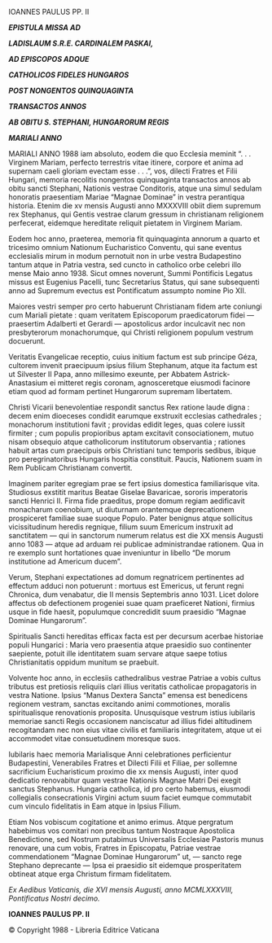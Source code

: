 IOANNES PAULUS PP. II

***EPISTULA MISSA AD***

***LADISLAUM S.R.E. CARDINALEM PASKAI,***

***AD EPISCOPOS ADQUE***

***CATHOLICOS FIDELES HUNGAROS***

***POST NONGENTOS QUINQUAGINTA***

***TRANSACTOS ANNOS***

***AB OBITU S. STEPHANI, HUNGARORUM REGIS***

***MARIALI ANNO***

MARIALI ANNO 1988 iam absoluto, eodem die quo Ecclesia meminit “. . . Virginem Mariam, perfecto terrestris vitae itinere, corpore et anima ad supernam caeli gloriam evectam esse . . .”, vos, dilecti Fratres et Filii Hungari, memoria recolitis nongentos quinquaginta transactos annos ab obitu sancti Stephani, Nationis vestrae Conditoris, atque una simul sedulam honoratis praesentiam Mariae “Magnae Dominae” in vestra perantiqua historia. Etenim die xv mensis Augusti anno MXXXVIII obiit diem supremum rex Stephanus, qui Gentis vestrae clarum gressum in christianam religionem perfecerat, eidemque hereditate reliquit pietatem in Virginem Mariam.

Eodem hoc anno, praeterea, memoria fit quinquaginta annorum a quarto et tricesimo omnium Nationum Eucharistico Conventu, qui sane eventus ecclesialis mirum in modum pernotuit non in urbe vestra Budapestino tantum atque in Patria vestra, sed cuncto in catholico orbe celebri illo mense Maio anno 1938. Sicut omnes noverunt, Summi Pontificis Legatus missus est Eugenius Pacelli, tunc Secretarius Status, qui sane subsequenti anno ad Supremum evectus est Pontificatum assumpto nomine Pio XII.

Maiores vestri semper pro certo habuerunt Christianam fidem arte coniungi cum Mariali pietate : quam veritatem Episcoporum praedicatorum fidei — praesertim Adalberti et Gerardi — apostolicus ardor inculcavit nec non presbyterorum monachorumque, qui Christi religionem populum vestrum docuerunt.

Veritatis Evangelicae receptio, cuius initium factum est sub principe Géza, cultorem invenit praecipuum ipsius filium Stephanum, atque ita factum est ut Silvester II Papa, anno millesimo exeunte, per Abbatem Astrick-Anastasium ei mitteret regis coronam, agnosceretque eiusmodi facinore etiam quod ad formam pertinet Hungarorum supremam libertatem.

Christi Vicarii benevolentiae respondit sanctus Rex ratione laude digna : decem enim dioeceses condidit earumque exstruxit ecclesias cathedrales ; monachorum institutioni favit ; providas edidit leges, quas colere iussit firmiter ; cum populis propioribus aptam excitavit consociationem, mutuo nisam obsequio atque catholicorum institutorum observantia ; rationes habuit artas cum praecipuis orbis Christiani tunc temporis sedibus, ibique pro peregrinatoribus Hungaris hospitia constituit. Paucis, Nationem suam in Rem Publicam Christianam convertit.

Imaginem pariter egregiam prae se fert ipsius domestica familiarisque vita. Studiosus exstitit maritus Beatae Giselae Bavaricae, sororis imperatoris sancti Henrici II. Firma fide praeditus, prope domum regiam aedificavit monacharum coenobium, ut diuturnam orantemque deprecationem prospiceret familiae suae suoque Populo. Pater benignus atque sollicitus vicissitudinum heredis regnique, filium suum Emericum instruxit ad sanctitatem — qui in sanctorum numerum relatus est die XX mensis Augusti anno 1083 — atque ad arduam rei publicae administrandae rationem. Qua in re exemplo sunt hortationes quae inveniuntur in libello “De morum institutione ad Americum ducem”.

Verum, Stephani expectationes ad domum regnatricem pertinentes ad effectum adduci non potuerunt : mortuus est Emericus, ut ferunt regni Chronica, dum venabatur, die II mensis Septembris anno 1031. Licet dolore affectus ob defectionem progeniei suae quam praeficeret Nationi, firmius usque in fide haesit, populumque concredidit suum praesidio “Magnae Dominae Hungarorum”.

Spiritualis Sancti hereditas efficax facta est per decursum acerbae historiae populi Hungarici : Maria vero praesentia atque praesidio suo continenter saepiente, potuit ille identitatem suam servare atque saepe totius Christianitatis oppidum munitum se praebuit.

Volvente hoc anno, in ecclesiis cathedralibus vestrae Patriae a vobis cultus tributus est pretiosis reliquiis clari illius veritatis catholicae propagatoris in vestra Natione. Ipsius “Manus Dextera Sancta” emensa est benedicens regionem vestram, sanctas excitando animi commotiones, moralis spiritualisque renovationis proposita. Unusquisque vestrum istius iubilaris memoriae sancti Regis occasionem nanciscatur ad illius fidei altitudinem recogitandam nec non eius vitae civilis et familiaris integritatem, atque ut ei accommodet vitae consuetudinem moresque suos.

Iubilaris haec memoria Marialisque Anni celebrationes perficientur Budapestini, Venerabiles Fratres et Dilecti Filii et Filiae, per sollemne sacrificium Eucharisticum proximo die xx mensis Augusti, inter quod dedicatio renovabitur quam vestrae Nationis Magnae Matri Dei exegit sanctus Stephanus. Hungaria catholica, id pro certo habemus, eiusmodi collegialis consecrationis Virgini actum suum faciet eumque commutabit cum vinculo fidelitatis in Eam atque in Ipsius Filium.

Etiam Nos vobiscum cogitatione et animo erimus. Atque pergratum habebimus vos comitari non precibus tantum Nostraque Apostolica Benedictione, sed Nostrum putabimus Universalis Ecclesiae Pastoris munus renovare, una cum vobis, Fratres in Episcopatu, Patriae vestrae commendationem “Magnae Dominae Hungarorum” ut, — sancto rege Stephano deprecante — Ipsa ei praesidio sit eidemque prosperitatem obtineat atque erga Christum firmam fidelitatem.

*Ex Aedibus Vaticanis, die XVI mensis Augusti, anno MCMLXXXVIII, Pontificatus Nostri decimo.*

**IOANNES PAULUS PP. II**

© Copyright 1988 - Libreria Editrice Vaticana